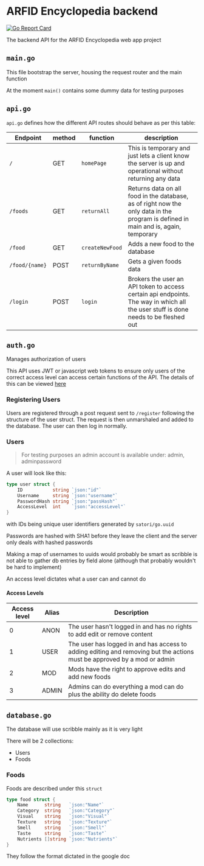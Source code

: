 # ARFID Encyclopedia backend

[![Go Report Card](https://goreportcard.com/badge/github.com/ARFID-Encyclopedia/backend)](https://goreportcard.com/report/github.com/ARFID-Encyclopedia/backend)

The backend API for the ARFID Encyclopedia web app project

## `main.go`

This file bootstrap the server, housing the request router and the main function

At the moment `main()` contains some dummy data for testing purposes

## `api.go`

`api.go` defines how the different API routes should behave as per this table:

| Endpoint | method | function    | description |
|----------|--------|-------------|-------------|
| `/`      | GET    | `homePage`  | This is temporary and just lets a client know the server is up and operational without returning any data|
| `/foods` | GET    | `returnAll` | Returns data on all food in the database, as of right now the only data in the program is defined in main and is, again, temporary |
| `/food`  | GET   | `createNewFood` | Adds a new food to the database |
| `/food/{name}` | POST | `returnByName` | Gets a given foods data |
| `/login` | POST | `login` | Brokers the user an API token to access certain api endpoints. The way in which all the user stuff is done needs to be fleshed out |


## `auth.go`

Manages authorization of users

This API uses JWT or javascript web tokens to ensure only users of the correct access level can access certain functions of the API. The details of this can be viewed [here](#access-levels)

### Registering Users

Users are registered through a post request sent to `/register` following the structure of the user struct. The request is then unmarshaled and added to the database. The user can then log in normally.

### Users

> For testing purposes an admin account is available under: admin, adminpassword

A user will look like this:
```go
type user struct {
	ID           string `json:"id"`
	Username     string `json:"username"`
	PasswordHash string `json:"passHash"`
	AccessLevel  int    `json:"accessLevel"`
}
```

with IDs being unique user identifiers generated by `satori/go.uuid`

Passwords are hashed with SHA1 before they leave the client and the server only deals with hashed passwords

Making a map of usernames to uuids would probably be smart as scribble is not able to gather db entries by field alone (although that probably wouldn't be hard to implement)

An access level dictates what a user can and cannot do

#### Access Levels

| Access level | Alias | Description |
|--------------|-------|-------------|
| 0            | ANON  | The user hasn't logged in and has no rights to add edit or remove content |
| 1            | USER  | The user has logged in and has access to adding editing and removing but the actions must be approved by a mod or admin |
| 2            | MOD   | Mods have the right to approve edits and add new foods |
| 3            | ADMIN | Admins can do everything a mod can do plus the ability do delete foods |


## `database.go`

The database will use scribble mainly as it is very light

There will be 2 collections:
* Users
* Foods

### Foods

Foods are described under this `struct`
```go
type food struct {
	Name      string   `json:"Name"`
	Category  string   `json:"Category"`
	Visual    string   `json:"Visual"`
	Texture   string   `json:"Texture"`
	Smell     string   `json:"Smell"`
	Taste     string   `json:"Taste"`
	Nutrients []string `json:"Nutrients"`
}
```

They follow the format dictated in the google doc